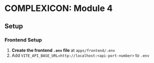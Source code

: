 # COMPLEXICON: Module 4
## Setup
### Frontend Setup
1. **Create the frontend `.env` file** at `apps/frontend/.env`
2. Add `VITE_API_BASE_URL=http://localhost:<api-port-number>` to `.env`